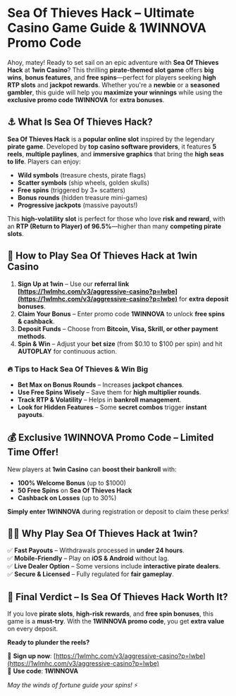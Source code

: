 # Sea Of Thieves Hack – Ultimate Casino Game Guide & 1WINNOVA Promo Code  

Ahoy, matey! Ready to set sail on an epic adventure with **Sea Of Thieves Hack** at **1win Casino**? This thrilling **pirate-themed slot game** offers **big wins**, **bonus features**, and **free spins**—perfect for players seeking **high RTP slots** and **jackpot rewards**. Whether you're a **newbie** or a **seasoned gambler**, this guide will help you **maximize your winnings** while using the **exclusive promo code 1WINNOVA** for **extra bonuses**.  

## ⚓ **What Is Sea Of Thieves Hack?**  

**Sea Of Thieves Hack** is a **popular online slot** inspired by the legendary **pirate game**. Developed by **top casino software providers**, it features **5 reels**, **multiple paylines**, and **immersive graphics** that bring the **high seas to life**. Players can enjoy:  

- **Wild symbols** (treasure chests, pirate flags)  
- **Scatter symbols** (ship wheels, golden skulls)  
- **Free spins** (triggered by 3+ scatters)  
- **Bonus rounds** (hidden treasure mini-games)  
- **Progressive jackpots** (massive payouts!)  

This **high-volatility slot** is perfect for those who love **risk and reward**, with an **RTP (Return to Player) of 96.5%**—higher than many **competing pirate slots**.  

## 🎰 **How to Play Sea Of Thieves Hack at 1win Casino**  

1. **Sign Up at 1win** – Use our **referral link [https://1wlmhc.com/v3/aggressive-casino?p=lwbe](https://1wlmhc.com/v3/aggressive-casino?p=lwbe)** for **extra deposit bonuses**.  
2. **Claim Your Bonus** – Enter promo code **1WINNOVA** to unlock **free spins & cashback**.  
3. **Deposit Funds** – Choose from **Bitcoin, Visa, Skrill, or other payment methods**.  
4. **Spin & Win** – Adjust your **bet size** (from $0.10 to $100 per spin) and hit **AUTOPLAY** for continuous action.  

### 🔥 **Tips to Hack Sea Of Thieves & Win Big**  

- **Bet Max on Bonus Rounds** – Increases **jackpot chances**.  
- **Use Free Spins Wisely** – Save them for **high multiplier rounds**.  
- **Track RTP & Volatility** – Helps in **bankroll management**.  
- **Look for Hidden Features** – Some **secret combos** trigger **instant payouts**.  

## 💰 **Exclusive 1WINNOVA Promo Code – Limited Time Offer!**  

New players at **1win Casino** can **boost their bankroll** with:  

- **100% Welcome Bonus** (up to $1000)  
- **50 Free Spins** on **Sea Of Thieves Hack**  
- **Cashback on Losses** (up to 30%)  

**Simply enter 1WINNOVA** during registration or deposit to claim these perks!  

## 🏴‍☠️ **Why Play Sea Of Thieves Hack at 1win?**  

✅ **Fast Payouts** – Withdrawals processed in **under 24 hours**.  
✅ **Mobile-Friendly** – Play on **iOS & Android** without lag.  
✅ **Live Dealer Option** – Some versions include **interactive pirate dealers**.  
✅ **Secure & Licensed** – Fully regulated for **fair gameplay**.  

## 📢 **Final Verdict – Is Sea Of Thieves Hack Worth It?**  

If you love **pirate slots**, **high-risk rewards**, and **free spin bonuses**, this game is a **must-try**. With the **1WINNOVA promo code**, you get **extra value** on every deposit.  

**Ready to plunder the reels?**  

🔗 **Sign up now**: [https://1wlmhc.com/v3/aggressive-casino?p=lwbe](https://1wlmhc.com/v3/aggressive-casino?p=lwbe)  
🎁 **Use code**: **1WINNOVA**  

*May the winds of fortune guide your spins!* ⚡